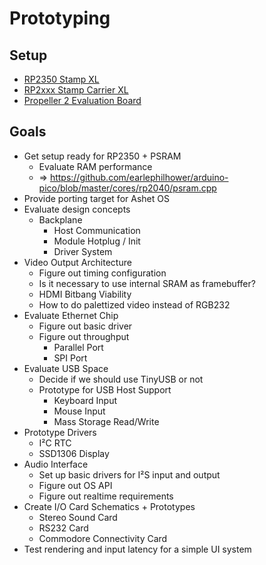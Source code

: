 # Prototyping

## Setup

- [RP2350 Stamp XL](https://www.solder.party/docs/rp2350-stamp-xl/)
- [RP2xxx Stamp Carrier XL](https://www.solder.party/docs/rp2xxx-stamp-carrier-xl/)
- [Propeller 2 Evaluation Board](https://www.parallax.com/product/propeller-2-evaluation-board-rev-c/)

## Goals

- Get setup ready for RP2350 + PSRAM
  - Evaluate RAM performance
  - => <https://github.com/earlephilhower/arduino-pico/blob/master/cores/rp2040/psram.cpp>
- Provide porting target for Ashet OS
- Evaluate design concepts
  - Backplane
    - Host Communication
    - Module Hotplug / Init
    - Driver System
- Video Output Architecture
  - Figure out timing configuration
  - Is it necessary to use internal SRAM as framebuffer?
  - HDMI Bitbang Viability
  - How to do palettized video instead of RGB232
- Evaluate Ethernet Chip
  - Figure out basic driver
  - Figure out throughput
    - Parallel Port
    - SPI Port
- Evaluate USB Space
  - Decide if we should use TinyUSB or not
  - Prototype for USB Host Support
    - Keyboard Input
    - Mouse Input
    - Mass Storage Read/Write
- Prototype Drivers
  - I²C RTC
  - SSD1306 Display
- Audio Interface
  - Set up basic drivers for I²S input and output
  - Figure out OS API
  - Figure out realtime requirements
- Create I/O Card Schematics + Prototypes
  - Stereo Sound Card
  - RS232 Card
  - Commodore Connectivity Card
- Test rendering and input latency for a simple UI system
